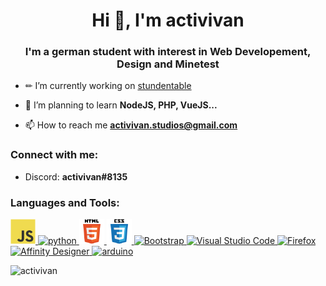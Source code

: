 <h1 align="center">Hi 👋, I'm activivan</h1>
<h3 align="center">I'm a german student with interest in Web Developement, Design and Minetest</h3>

- ✏ I’m currently working on [stundentable](https://stundentable.com/)

- 🌱 I’m planning to learn **NodeJS, PHP, VueJS...**

- 📫 How to reach me **activivan.studios@gmail.com**

<h3 align="left">Connect with me:</h3>

- Discord: **activivan#8135**

<h3 align="left">Languages and Tools:</h3>
<p align="left"> <a href="https://developer.mozilla.org/en-US/docs/Web/JavaScript" target="_blank"> <img src="https://raw.githubusercontent.com/devicons/devicon/master/icons/javascript/javascript-original.svg" alt="javascript" width="40" height="40"/> </a> <a href="https://www.python.org" target="_blank"> <img src="https://upload.wikimedia.org/wikipedia/commons/c/c3/Python-logo-notext.svg" alt="python" width="40" height="40"/> </a> <a href="https://www.w3.org/html/" target="_blank"> <img src="https://raw.githubusercontent.com/devicons/devicon/master/icons/html5/html5-original-wordmark.svg" alt="html5" width="40" height="40"/> </a> <a href="https://www.w3schools.com/css/" target="_blank"> <img src="https://raw.githubusercontent.com/devicons/devicon/master/icons/css3/css3-original-wordmark.svg" alt="css3" width="40" height="40"/> </a> <a href="https://getbootstrap.com" target="_blank"> <img src="https://getbootstrap.com/docs/5.0/assets/brand/bootstrap-logo.svg" alt="Bootstrap" height="40"/> </a> <a href="https://code.visualstudio.com/" target="_blank"> <img src="https://upload.wikimedia.org/wikipedia/commons/9/9a/Visual_Studio_Code_1.35_icon.svg" alt="Visual Studio Code" width="40"> </a> <a href="https://firefox.com/" target="_blank"> <img src="https://upload.wikimedia.org/wikipedia/commons/a/a0/Firefox_logo%2C_2019.svg" alt="Firefox" width="40"> </a> <a href="https://affinity.serif.com/" target="_blank"> <img src="https://cdn.serif.com/affinity/img/global/logos/affinity-designer-icon-090520190839.svg" heigth="40" width="40" alt="Affinity Designer"> </a> <a href="https://www.arduino.cc/" target="_blank"> <img src="https://cdn.worldvectorlogo.com/logos/arduino-1.svg" alt="arduino" width="40" height="40"/> </a> </p>

<p><img align="left" src="https://github-readme-stats.vercel.app/api/top-langs?username=activivan&show_icons=true&locale=en&layout=compact" alt="activivan" /></p>

<!--
**activivan/activivan** is a ✨ _special_ ✨ repository because its `README.md` (this file) appears on your GitHub profile.

Here are some ideas to get you started:

- 🔭 I’m currently working on ...
- 🌱 I’m currently learning ...
- 👯 I’m looking to collaborate on ...
- 🤔 I’m looking for help with ...
- 💬 Ask me about ...
- 📫 How to reach me: ...
- 😄 Pronouns: ...
- ⚡ Fun fact: ...
-->
